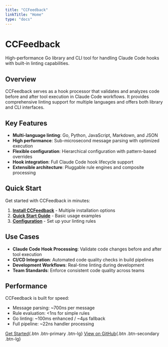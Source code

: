```yaml
---
title: "CCFeedback"
linkTitle: "Home"
type: "docs"
---
```


# CCFeedback

High-performance Go library and CLI tool for handling Claude Code hooks with built-in linting capabilities.

## Overview

CCFeedback serves as a hook processor that validates and analyzes code before and after tool execution in
Claude Code workflows. It provides comprehensive linting support for multiple languages and offers both library
and CLI interfaces.

## Key Features

- **Multi-language linting**: Go, Python, JavaScript, Markdown, and JSON
- **High performance**: Sub-microsecond message parsing with optimized execution
- **Flexible configuration**: Hierarchical configuration with pattern-based overrides
- **Hook integration**: Full Claude Code hook lifecycle support
- **Extensible architecture**: Pluggable rule engines and composite processing

## Quick Start

Get started with CCFeedback in minutes:

1. **[Install CCFeedback](installation/)** - Multiple installation options
2. **[Quick Start Guide](quickstart/)** - Basic usage examples
3. **[Configuration](configuration/)** - Set up your linting rules

## Use Cases

- **Claude Code Hook Processing**: Validate code changes before and after tool execution
- **CI/CD Integration**: Automated code quality checks in build pipelines
- **Development Workflows**: Real-time linting during development
- **Team Standards**: Enforce consistent code quality across teams

## Performance

CCFeedback is built for speed:
- Message parsing: ~700ns per message
- Rule evaluation: <1ns for simple rules
- Go linting: ~100ms enhanced / ~4μs fallback
- Full pipeline: ~22ns handler processing

[Get Started](installation/){.btn .btn-primary .btn-lg}
[View on GitHub](https://github.com/jrossi/ccfeedback){.btn .btn-secondary .btn-lg}
<!-- Re-trigger deployment -->